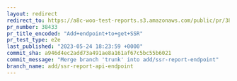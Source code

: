 ```yaml
---
layout: redirect
redirect_to: https://a8c-woo-test-reports.s3.amazonaws.com/public/pr/38433/e2e/index.html
pr_number: 38433
pr_title_encoded: "Add+endpoint+to+get+SSR"
pr_test_type: e2e
last_published: "2023-05-24 18:23:59 +0000"
commit_sha: a946d4ec2add73a491ae8a161af67c5bc55b6021
commit_message: "Merge branch 'trunk' into add/ssr-report-endpoint"
branch_name: add/ssr-report-api-endpoint
---
```

